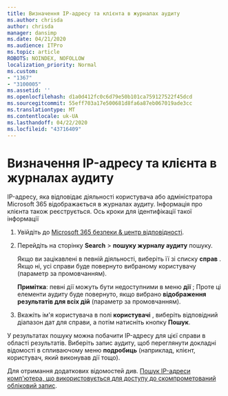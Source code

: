 ```yaml
---
title: Визначення IP-адресу та клієнта в журналах аудиту
ms.author: chrisda
author: chrisda
manager: dansimp
ms.date: 04/21/2020
ms.audience: ITPro
ms.topic: article
ROBOTS: NOINDEX, NOFOLLOW
localization_priority: Normal
ms.custom:
- "1367"
- "3100005"
ms.assetid: ''
ms.openlocfilehash: d1a0d412fc0c6d79e50b101ca759127522f45dcd
ms.sourcegitcommit: 55eff703a17e500681d8fa6a87eb067019ade3cc
ms.translationtype: MT
ms.contentlocale: uk-UA
ms.lasthandoff: 04/22/2020
ms.locfileid: "43716409"
---
```

# <a name="identify-ip-address-and-client-in-audit-logs"></a>Визначення IP-адресу та клієнта в журналах аудиту

IP-адресу, яка відповідає діяльності користувача або адміністратора Microsoft 365 відображається в журналах аудиту. Інформація про клієнта також реєструється. Ось кроки для ідентифікації такої інформації

1. Увійдіть до [Microsoft 365 безпеки & центр відповідності](https://protection.office.com/).

2. Перейдіть на сторінку **Search** > **пошуку журналу аудиту** пошуку.

   Якщо ви зацікавлені в певній діяльності, виберіть її зі списку **справ** . Якщо ні, усі справи буде повернуто вибраному користувачу (параметр за промовчанням).

   **Примітка**: певні дії можуть бути недоступними в меню **дії** ; Проте ці елементи аудиту буде повернуто, якщо вибрано **відображення результатів для всіх дій** (параметр за промовчанням).

3. Вкажіть ім'я користувача в полі **користувачі** , виберіть відповідний діапазон дат для справи, а потім натисніть кнопку **Пошук**.

У результатах пошуку можна побачити IP-адресу для цієї справи в області результатів. Виберіть запис аудиту, щоб переглянути докладні відомості в спливаючому меню **подробиць** (наприклад, клієнт, користувач, який виконував дії тощо).

Для отримання додаткових відомостей див. [Пошук IP-адреси комп'ютера, що використовується для доступу до скомпрометований обліковий запис](https://docs.microsoft.com/office365/securitycompliance/auditing-troubleshooting-scenarios#finding-the-ip-address-of-the-computer-used-to-access-a-compromised-account).
